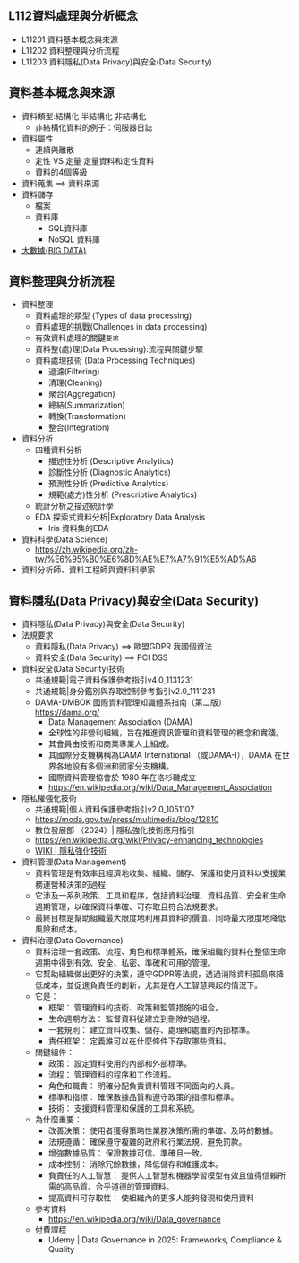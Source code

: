 ## L112資料處理與分析概念
- L11201 資料基本概念與來源
- L11202 資料整理與分析流程
- L11203 資料隱私(Data Privacy)與安全(Data Security)

## 資料基本概念與來源
- 資料類型:結構化 半結構化 非結構化  
  - 非結構化資料的例子：伺服器日誌
- 資料屬性
  - 連續與離散
  - 定性 VS 定量  定量資料和定性資料
  - 資料的4個等級
- 資料蒐集 ==> 資料來源
- 資料儲存
  - 檔案
  - 資料庫
    - SQL資料庫
    - NoSQL 資料庫
- [大數據(BIG DATA)](./Topics/大數據.md)

## 資料整理與分析流程
- 資料整理
  - 資料處理的類型 (Types of data processing)
  - 資料處理的挑戰(Challenges in data processing)
  - 有效資料處理的關鍵`要求`
  - 資料整(處)理(Data Processing):流程與關鍵步驟
  - 資料處理技術 (Data Processing Techniques)
    - 過濾(Filtering)
    - 清理(Cleaning)
    - 聚合(Aggregation)
    - 總結(Summarization)
    - 轉換(Transformation)
    - 整合(Integration)
- 資料分析
  - 四種資料分析
    - 描述性分析 (Descriptive Analytics)
    - 診斷性分析 (Diagnostic Analytics)
    - 預測性分析 (Predictive Analytics)
    - 規範(處方)性分析 (Prescriptive Analytics)
  - 統計分析之描述統計學
  - EDA 探索式資料分析|Exploratory Data Analysis
    - Iris 資料集的EDA 
- 資料科學(Data Science)
  - https://zh.wikipedia.org/zh-tw/%E6%95%B0%E6%8D%AE%E7%A7%91%E5%AD%A6 
- 資料分析師、資料工程師與資料科學家

## 資料隱私(Data Privacy)與安全(Data Security)
- 資料隱私(Data Privacy)與安全(Data Security)
- 法規要求
  - 資料隱私(Data Privacy) ==> 歐盟GDPR  我國個資法
  - 資料安全(Data Security) ==> PCI DSS
- 資料安全(Data Security)技術
  - 共通規範|電子資料保護參考指引v4.0_1131231
  - 共通規範|身分鑑別與存取控制參考指引v2.0_1111231
  - DAMA-DMBOK 國際資料管理知識體系指南（第二版）https://dama.org/
    - Data Management Association (DAMA)
    - 全球性的非營利組織，旨在推進資訊管理和資料管理的概念和實踐。
    - 其會員由技術和商業專業人士組成。
    - 其國際分支機構稱為DAMA International （或DAMA-I），DAMA 在世界各地設有多個洲和國家分支機構。
    - 國際資料管理協會於 1980 年在洛杉磯成立
    - https://en.wikipedia.org/wiki/Data_Management_Association
- 隱私權強化技術
  - 共通規範|個人資料保護參考指引v2.0_1051107
  - https://moda.gov.tw/press/multimedia/blog/12810
  - 數位發展部 （2024）| 隱私強化技術應用指引
  - https://en.wikipedia.org/wiki/Privacy-enhancing_technologies
  - [WIKI | 隱私強化技術](https://zh.wikipedia.org/zh-tw/%E9%9A%B1%E7%A7%81%E5%BC%B7%E5%8C%96%E6%8A%80%E8%A1%93) 
- 資料管理(Data Management)
  - 資料管理是有效率且經濟地收集、組織、儲存、保護和使用資料以支援業務運營和決策的過程
  - 它涉及一系列政策、工具和程序，包括資料治理、資料品質、安全和生命週期管理，以確保資料準確、可存取且符合法規要求。
  - 最終目標是幫助組織最大限度地利用其資料的價值，同時最大限度地降低風險和成本。 
- 資料治理(Data Governance)
  - 資料治理一套政策、流程、角色和標準體系，確保組織的資料在整個生命週期中得到有效、安全、私密、準確和可用的管理。
  - 它幫助組織做出更好的決策，遵守GDPR等法規，透過消除資料孤島來降低成本，並促進負責任的創新，尤其是在人工智慧興起的情況下。
  - 它是：
    - 框架： 管理資料的技術、政策和監管措施的組合。
    - 生命週期方法： 監督資料從建立到刪除的過程。
    - 一套規則： 建立資料收集、儲存、處理和處置的內部標準。
    - 責任框架： 定義誰可以在什麼條件下存取哪些資料。
  - 關鍵組件：
    - 政策： 設定資料使用的內部和外部標準。
    - 流程： 管理資料的程序和工作流程。
    - 角色和職責： 明確分配負責資料管理不同面向的人員。
    - 標準和指標： 確保數據品質和遵守政策的指標和標準。
    - 技術： 支援資料管理和保護的工具和系統。
  - 為什麼重要：
    - 改善決策： 使用者獲得策略性業務決策所需的準確、及時的數據。
    - 法規遵循： 確保遵守複雜的政府和行業法規，避免罰款。
    - 增強數據品質： 保證數據可信、準確且一致。
    - 成本控制： 消除冗餘數據，降低儲存和維護成本。
    - 負責任的人工智慧： 提供人工智慧和機器學習模型有效且值得信賴所需的高品質、合乎道德的管理資料。
    - 提高資料可存取性： 使組織內的更多人能夠發現和使用資料 
  - 參考資料
    - https://en.wikipedia.org/wiki/Data_governance 
  - 付費課程
    - Udemy | Data Governance in 2025: Frameworks, Compliance & Quality 
